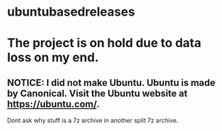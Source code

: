 # ubuntubasedreleases
# The project is on hold due to data loss on my end.
## NOTICE: I did not make Ubuntu. Ubuntu is made by Canonical. Visit the Ubuntu website at https://ubuntu.com/.



Dont ask why stuff is a 7z archive in another split 7z archive.
